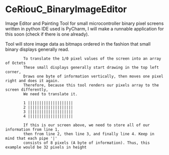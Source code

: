 # CeRiouC_BinaryImageEditor
Image Editor and Painting Tool for small microcontroller binary pixel screens written in python
IDE used is PyCharm, I will make a runnable application for this soon (check if there is one already). 


Tool will store image data as bitmaps ordered in the fashion that small binary displays generally read. 


            To translate the 1/0 pixel values of the screen into an array of Octets
            These small displays generally start drawing in the top left corner,
            Draws one byte of information vertically, then moves one pixel right and does it again.
            Therefore, because this tool renders our pixels array to the screen differently,
            We need to translate it.

            1 ||||||||||||||||||||
            2 ||||||||||||||||||||
            3 ||||||||||||||||||||
            4 ||||||||||||||||||||

            If this is our screen above, we need to store all of our information from line 1,
            then from line 2, then line 3, and finally line 4. Keep in mind that each pipe '|'
            consists of 8 pixels (A byte of information). Thus, this example would be 32 pixels in height
